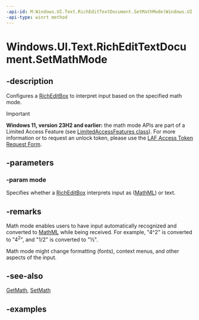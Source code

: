 ```yaml
---
-api-id: M:Windows.UI.Text.RichEditTextDocument.SetMathMode(Windows.UI.Text.RichEditMathMode)
-api-type: winrt method
---
```


<!-- Method syntax.
public void RichEditTextDocument.SetMathMode(RichEditMathMode mode)
-->

# Windows.UI.Text.RichEditTextDocument.SetMathMode

## -description

Configures a [RichEditBox](../windows.ui.xaml.controls/richeditbox.md) to interpret input based on the specified math mode.

> [!IMPORTANT]
> **Windows 11, version 23H2 and earlier:** the math mode APIs are part of a Limited Access Feature (see [LimitedAccessFeatures class](/uwp/api/windows.applicationmodel.limitedaccessfeatures)). For more information or to request an unlock token, please use the [LAF Access Token Request Form](https://go.microsoft.com/fwlink/?linkid=2271232&clcid=0x409).

## -parameters

### -param mode

Specifies whether a [RichEditBox](../windows.ui.xaml.controls/richeditbox.md) interprets input as  ([MathML](https://www.w3.org/Math/)) or text.

## -remarks

Math mode enables users to have input automatically recognized and converted to [MathML](https://www.w3.org/Math/) while being received. For example, "4^2" is converted to "4<sup>2</sup>", and "1/2" is converted to "½".

Math mode might change formatting (fonts), context menus, and other aspects of the input.

## -see-also

[GetMath](richedittextdocument_getmath_68550788.md), [SetMath](richedittextdocument_setmath_83103344.md)

## -examples
